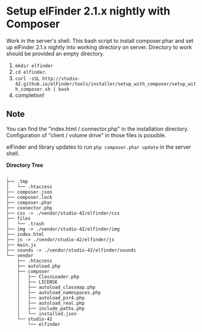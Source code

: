 Setup elFinder 2.1.x nightly with Composer
====

Work in the server's shell. This bash script to install composer.phar and set up elFinder 2.1.x nightly into working directory on server. Directory to work should be provided an empty directory.

1. `mkdir elfinder`
2. `cd elfinder`.
3. `curl -sSL http://studio-42.github.io/elFinder/tools/installer/setup_with_composer/setup_with_composer.sh | bash`
4. completion!

## Note

You can find the "index.html / connector.php" in the installation directory. Configuration of "client / volume drive" in those files is possible.

elFinder and library updates to run `php composer.phar update` in the server shell.

**Directory Tree**
```
.
├── .tmp
│   └── .htaccess
├── composer.json
├── composer.lock
├── composer.phar
├── connector.php
├── css -> ./vendor/studio-42/elfinder/css
├── files
│   └── .trash
├── img -> ./vendor/studio-42/elfinder/img
├── index.html
├── js -> ./vendor/studio-42/elfinder/js
├── main.js
├── sounds -> ./vendor/studio-42/elfinder/sounds
└── vendor
    ├── .htaccess
    ├── autoload.php
    ├── composer
    │   ├── ClassLoader.php
    │   ├── LICENSE
    │   ├── autoload_classmap.php
    │   ├── autoload_namespaces.php
    │   ├── autoload_psr4.php
    │   ├── autoload_real.php
    │   ├── include_paths.php
    │   └── installed.json
    └── studio-42
        └── elfinder
```
